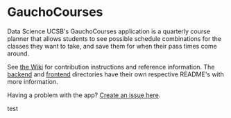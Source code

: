 # GauchoCourses

Data Science UCSB's GauchoCourses application is a quarterly course planner that allows students to see possible schedule combinations for the classes they want to take, and save them for when their pass times come around.

See [the Wiki](https://github.com/data-science-ucsb/gauchocourses/wiki) for contribution instructions and reference information. The [backend](backend/) and [frontend](frontend/) directories have their own respective README's with more information.

Having a problem with the app? [Create an issue here](https://github.com/data-science-ucsb/gauchocourses/issues/new).

test
